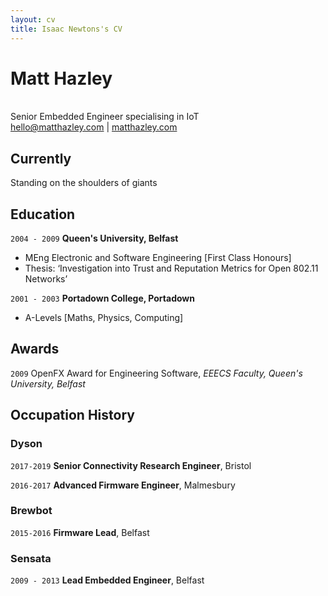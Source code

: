 ```yaml
---
layout: cv
title: Isaac Newtons's CV
---
```

# Matt Hazley
<br>
Senior Embedded Engineer specialising in IoT
<div id="webaddress">
<a href="hello@matthazley.com">hello@matthazley.com</a>
| <a href="http://matthazley.com">matthazley.com</a>
</div>


## Currently

Standing on the shoulders of giants


## Education

`2004 - 2009`
__Queen's University, Belfast__

- MEng Electronic and Software Engineering [First Class Honours]
- Thesis: ‘Investigation into Trust and Reputation Metrics for Open 802.11 Networks’

`2001 - 2003`
__Portadown College, Portadown__

- A-Levels [Maths, Physics, Computing]

## Awards

`2009`
OpenFX Award for Engineering Software, *EEECS Faculty, Queen's University, Belfast*

## Occupation History

### Dyson
`2017-2019`
__Senior Connectivity Research Engineer__, Bristol

`2016-2017`
__Advanced Firmware Engineer__, Malmesbury

### Brewbot
`2015-2016`
__Firmware Lead__, Belfast


### Sensata
`2009 - 2013`
__Lead Embedded Engineer__, Belfast



<!-- ### Footer

Last updated: May 2013 -->

